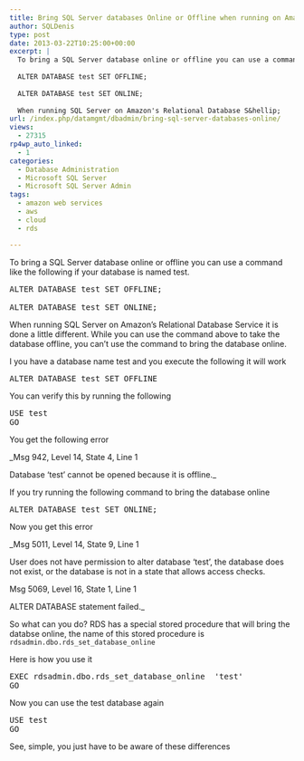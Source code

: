 ```yaml
---
title: Bring SQL Server databases Online or Offline when running on Amazon RDS
author: SQLDenis
type: post
date: 2013-03-22T10:25:00+00:00
excerpt: |
  To bring a SQL Server database online or offline you can use a command like the following if your database is named test.
  
  ALTER DATABASE test SET OFFLINE;
  
  ALTER DATABASE test SET ONLINE;
  
  When running SQL Server on Amazon's Relational Database S&hellip;
url: /index.php/datamgmt/dbadmin/bring-sql-server-databases-online/
views:
  - 27315
rp4wp_auto_linked:
  - 1
categories:
  - Database Administration
  - Microsoft SQL Server
  - Microsoft SQL Server Admin
tags:
  - amazon web services
  - aws
  - cloud
  - rds

---
```

To bring a SQL Server database online or offline you can use a command like the following if your database is named test.

<pre>ALTER DATABASE test SET OFFLINE;

ALTER DATABASE test SET ONLINE;</pre>

When running SQL Server on Amazon&#8217;s Relational Database Service it is done a little different. While you can use the command above to take the database offline, you can&#8217;t use the command to bring the database online.

I you have a database name test and you execute the following it will work

<pre>ALTER DATABASE test SET OFFLINE</pre>

You can verify this by running the following

<pre>USE test
GO</pre>

You get the following error

_Msg 942, Level 14, State 4, Line 1
  
Database &#8216;test&#8217; cannot be opened because it is offline._

If you try running the following command to bring the database online

<pre>ALTER DATABASE test SET ONLINE;</pre>

Now you get this error

_Msg 5011, Level 14, State 9, Line 1
  
User does not have permission to alter database &#8216;test&#8217;, the database does not exist, or the database is not in a state that allows access checks.
  
Msg 5069, Level 16, State 1, Line 1
  
ALTER DATABASE statement failed._

So what can you do? RDS has a special stored procedure that will bring the databse online, the name of this stored procedure is `rdsadmin.dbo.rds_set_database_online`

Here is how you use it

<pre>EXEC rdsadmin.dbo.rds_set_database_online  'test'
GO</pre>

Now you can use the test database again

<pre>USE test
GO</pre>

See, simple, you just have to be aware of these differences